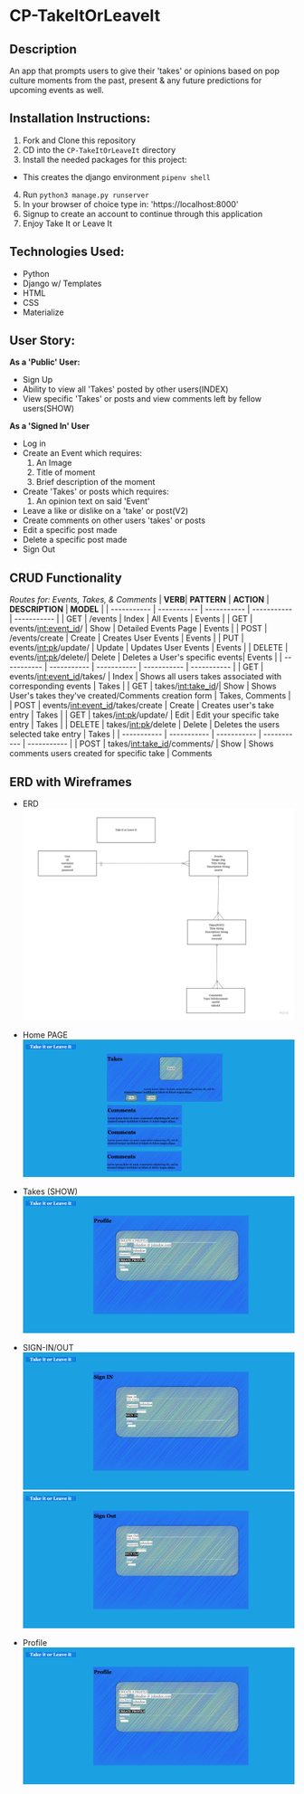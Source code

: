 # CP-TakeItOrLeaveIt

## Description

An app that prompts users to give their 'takes' or opinions based on pop culture moments from the past, present & any future predictions for upcoming events as well. 

## Installation Instructions:
1. Fork and Clone this repository
2. CD into the `CP-TakeItOrLeaveIt` directory
3. Install the needed packages for this project: 
 - This creates the django environment `pipenv shell`
4. Run `python3 manage.py runserver`
5. In your browser of choice type in: 'https://localhost:8000'
6. Signup to create an account to continue through this application
7. Enjoy Take It or Leave It

## Technologies Used:
 - Python
 - Django w/ Templates
 - HTML 
 - CSS
 - Materialize

## User Story:
**As a 'Public' User:**
- Sign Up
- Ability to view all 'Takes' posted by other users(INDEX)
- View specific 'Takes' or posts and view comments left by fellow users(SHOW)

**As a 'Signed In' User**
- Log in
- Create an Event which requires:
    1. An Image
    2. Title of moment
    3. Brief description of the moment
- Create 'Takes' or posts which requires:
    1. An opinion text on said 'Event'
- Leave a like or dislike on a 'take' or post(V2)
- Create comments on other users 'takes' or posts
- Edit a specific post made 
- Delete a specific post made 
- Sign Out

## CRUD Functionality
*Routes for: Events, Takes, & Comments*
| **VERB**| **PATTERN** | **ACTION** | **DESCRIPTION** | **MODEL** |
| ----------- | ----------- | ----------- | ----------- | ----------- |
| GET | /events | Index | All Events | Events |
| GET | events/<int:event_id>/ | Show | Detailed Events Page  | Events |
| POST | /events/create | Create | Creates User Events | Events |
| PUT | events/<int:pk>/update/ | Update | Updates User Events | Events |
| DELETE | events/<int:pk>/delete/| Delete | Deletes a User's specific events| Events |
| ----------- | ----------- | ----------- | ----------- | ----------- |
| GET | events/<int:event_id>/takes/ | Index | Shows all users takes associated with corresponding events | Takes |
| GET | takes/<int:take_id>/| Show | Shows User's takes they've created/Comments creation form | Takes, Comments |
| POST | events/<int:event_id>/takes/create | Create | Creates user's take entry | Takes |
| GET | takes/<int:pk>/update/ | Edit | Edit your specific take entry | Takes |
| DELETE | takes/<int:pk>/delete | Delete | Deletes the users selected take entry | Takes |
| ----------- | ----------- | ----------- | ----------- | ----------- |
| POST | takes/<int:take_id>/comments/ | Show | Shows comments users created for specific take | Comments 


## ERD with Wireframes
- ERD
![alt text](/Images/ERD.jpg)

- Home PAGE
![alt text](/Images/HomePage.png)

- Takes (SHOW)
![alt text](/Images/TAKES.png)

- SIGN-IN/OUT
![alt text](/Images/SIGNIN.png)
![alt text](/Images/SIGNOUT.png)

- Profile
![alt text](/Images/Profile.png)


